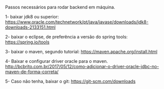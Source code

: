 Passos necessários para rodar backend em máquina.

1- baixar jdk8 ou superior: https://www.oracle.com/technetwork/pt/java/javase/downloads/jdk8-downloads-2133151.html

2- baixar o eclipse, de preferência a versão do spring tools: https://spring.io/tools

3- baixar o maven, segundo tutorial: https://maven.apache.org/install.html

4- Baixar e configurar driver oracle para o maven. http://bcbrito.com.br/2017/05/12/como-adicionar-o-driver-oracle-jdbc-no-maven-de-forma-correta/

5- Caso não tenha, baixar o git: https://git-scm.com/downloads
